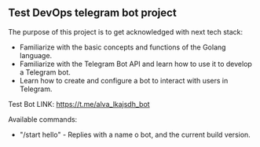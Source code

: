 ## Test DevOps telegram bot project

The purpose of this project is to get acknowledged with next tech stack:
- Familiarize with the basic concepts and functions of the Golang language.
- Familiarize with the Telegram Bot API and learn how to use it to develop a Telegram bot.
- Learn how to create and configure a bot to interact with users in Telegram.

Test Bot LINK:
https://t.me/alva_lkajsdh_bot

Available commands:
- "/start hello" - Replies with a name o bot, and the current build version.